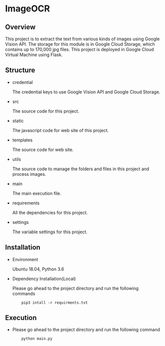 # ImageOCR

## Overview

This project is to extract the text from various kinds of images using Google Vision API.
The storage for this module is in Google Cloud Storage, which contains up to 170,000 jpg files.
This project is deployed in Google Cloud Virtual Machine using Flask.

## Structure

- credential

    The credential keys to use Google Vision API and Google Cloud Storage.

- src

    The source code for this project.
    
- static

    The javascript code for web site of this project.

- templates

    The source code for web site.
    
- utils

    The source code to manage the folders and files in this project and process images.

- main

    The main execution file.
    
- requirements

    All the dependencies for this project.
    
- settings

    The variable settings for this project.
   
## Installation

- Environment

    Ubuntu 18.04, Python 3.6
    
- Dependency Installation(Local)

    Please go ahead to the project directory and run the following commands

    ```
        pip3 intall -r requirments.txt
    ```
    
## Execution

- Please go ahead to the project directory and run the following command
    
    ```
        python main.py        
    ```
